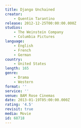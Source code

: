 ```yaml
---
title: Django Unchained
creator:
    - Quentin Tarantino
release: 2012-12-25T00:00:00.000Z
studios:
    - The Weinstein Company
    - Columbia Pictures
language:
    - English
    - French
    - German
country:
    - United States
length: 165
genre:
    - Drama
    - Western
format: ''
service: ''
venue: BAM Rose Cinemas
date: 2013-01-19T05:00:00.000Z
rating: '4.5'
revisit: true
media: Movie
id: 68718
---
```



